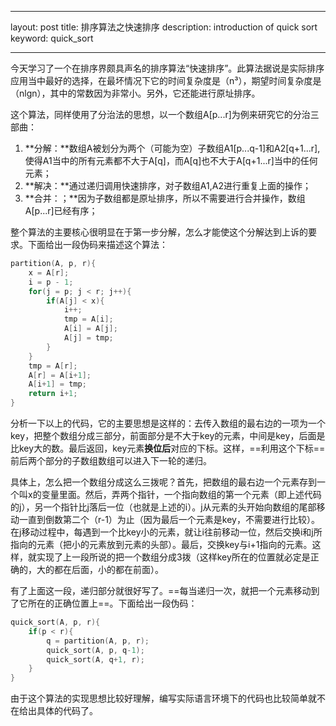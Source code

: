 ----
layout: post
title: 排序算法之快速排序
description: introduction of quick sort
keyword: quick_sort 

----

今天学习了一个在排序界颇具声名的排序算法“快速排序”。此算法据说是实际排序应用当中最好的选择，在最坏情况下它的时间复杂度是（n³），期望时间复杂度是（nlgn），其中的常数因为非常小。另外，它还能进行原址排序。

这个算法，同样使用了分治法的思想，以一个数组A[p...r]为例来研究它的分治三部曲：

1. **分解：**数组A被划分为两个（可能为空）子数组A1[p...q-1]和A2[q+1...r],使得A1当中的所有元素都不大于A[q]，而A[q]也不大于A[q+1...r]当中的任何元素；
2. **解决：**通过递归调用快速排序，对子数组A1,A2进行重复上面的操作；
3. **合并：；**因为子数组都是原址排序，所以不需要进行合并操作，数组A[p...r]已经有序；

整个算法的主要核心很明显在于第一步分解，怎么才能使这个分解达到上诉的要求。下面给出一段伪码来描述这个算法：

``` C
partition(A, p, r){
	x = A[r];
	i = p - 1; 
	for(j = p; j < r; j++){
		if(A[j] < x){
			i++;
			tmp = A[i];
			A[i] = A[j];
			A[j] = tmp;
		}
	}
	tmp = A[r];
	A[r] = A[i+1];
	A[i+1] = tmp;
	return i+1;
}
```
分析一下以上的代码，它的主要思想是这样的：去传入数组的最右边的一项为一个key，把整个数组分成三部分，前面部分是不大于key的元素，中间是key，后面是比key大的数。最后返回，key元素**换位后**对应的下标。这样，==利用这个下标==前后两个部分的子数组数组可以进入下一轮的递归。

具体上，怎么把一个数组分成这么三拨呢？首先，把数组的最右边一个元素存到一个叫x的变量里面。然后，弄两个指针，一个指向数组的第一个元素（即上述代码的j），另一个指针比j落后一位（也就是上述的i）。j从元素的头开始向数组的尾部移动一直到倒数第二个（r-1）为止（因为最后一个元素是key，不需要进行比较）。在j移动过程中，每遇到一个比key小的元素，就让i往前移动一位，然后交换i和j所指向的元素（把小的元素放到元素的头部）。最后，交换key与i+1指向的元素。这样，就实现了上一段所说的把一个数组分成3拨（这样key所在的位置就必定是正确的，大的都在后面，小的都在前面）。

有了上面这一段，递归部分就很好写了。==每当递归一次，就把一个元素移动到了它所在的正确位置上==。下面给出一段伪码：

``` C
quick_sort(A, p, r){
	if(p < r){
		q = partition(A, p, r);
		quick_sort(A, p, q-1);
		quick_sort(A, q+1, r);
	}
}
```

由于这个算法的实现思想比较好理解，编写实际语言环境下的代码也比较简单就不在给出具体的代码了。
